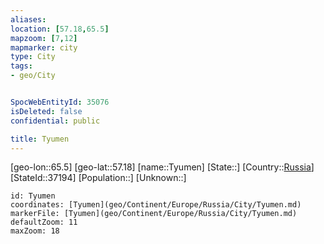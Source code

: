 ```yaml
---
aliases: 
location: [57.18,65.5]
mapzoom: [7,12] 
mapmarker: city 
type: City
tags:
- geo/City


SpocWebEntityId: 35076
isDeleted: false
confidential: public

title: Tyumen
---
```

[geo-lon::65.5]
[geo-lat::57.18]
[name::Tyumen]
[State::]
[Country::[Russia](geo/Continent/Europe/Russia.md)]
[StateId::37194]
[Population::]
[Unknown::]


```leaflet
id: Tyumen
coordinates: [Tyumen](geo/Continent/Europe/Russia/City/Tyumen.md)
markerFile: [Tyumen](geo/Continent/Europe/Russia/City/Tyumen.md)
defaultZoom: 11 
maxZoom: 18
```


